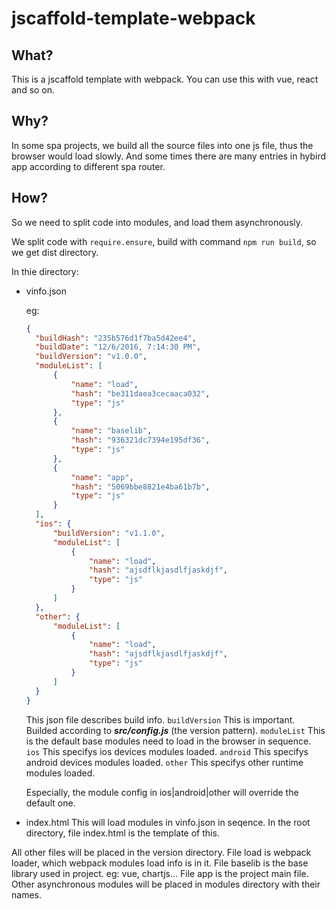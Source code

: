 # jscaffold-template-webpack

## What?
This is a jscaffold template with webpack. You can use this with vue, react and so on.

## Why?
In some spa projects, we build all the source files into one js file, thus the browser would load slowly.
And some times there are many entries in hybird app according to different spa router.

## How?
So we need to split code into modules, and load them asynchronously.

We split code with `require.ensure`, build with command `npm run build`, so we get dist directory.

In thie directory:
* vinfo.json

  eg: 
  ```json
  {
	"buildHash": "235b576d1f7ba5d42ee4",
	"buildDate": "12/6/2016, 7:14:30 PM",
	"buildVersion": "v1.0.0",
	"moduleList": [
		{
			"name": "load",
			"hash": "be311daea3cecaaca032",
			"type": "js"
		},
		{
			"name": "baselib",
			"hash": "936321dc7394e195df36",
			"type": "js"
		},
		{
			"name": "app",
			"hash": "5069bbe8821e4ba61b7b",
			"type": "js"
		}
	],
    "ios": {
        "buildVersion": "v1.1.0",
        "moduleList": [
            {
                "name": "load",
                "hash": "ajsdflkjasdlfjaskdjf",
                "type": "js"
            }
        ]
    },
    "other": {
        "moduleList": [
            {   
                "name": "load",
                "hash": "ajsdflkjasdlfjaskdjf",
                "type": "js"
            }
        ]
    }
  }
  ```

  This json file describes build info.
  `buildVersion` This is important. Builded according to ___src/config.js___ (the version pattern).
  `moduleList` This is the default base modules need to load in the browser in sequence.
  `ios` This specifys ios devices modules loaded.
  `android` This specifys android devices modules loaded.
  `other` This specifys other runtime modules loaded.

  Especially, the module config in ios|android|other will override the default one.

* index.html
  This will load modules in vinfo.json in seqence.
  In the root directory, file index.html is the template of this.

All other files will be placed in the version directory.
File load is webpack loader, which webpack modules load info is in it.
File baselib is the base library used in project. eg: vue, chartjs...
File app is the project main file.
Other asynchronous modules will be placed in modules directory with their names.
